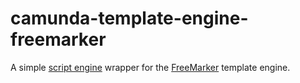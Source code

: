 # camunda-template-engine-freemarker

A simple [script engine](http://docs.oracle.com/javase/7/docs/api/javax/script/ScriptEngine.html)
wrapper for the [FreeMarker](http://freemarker.org/) template engine.

